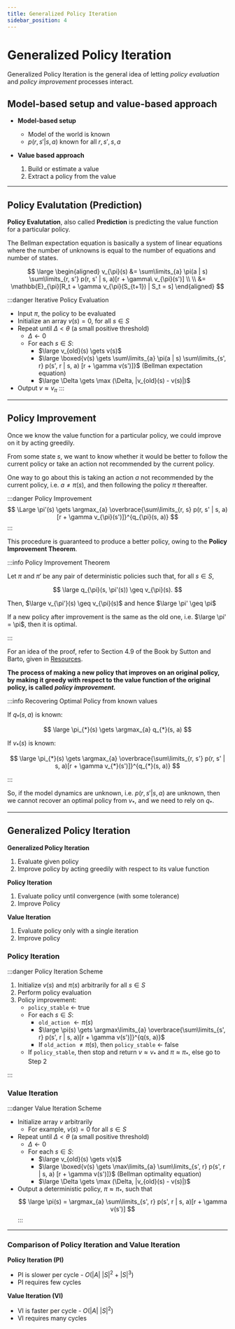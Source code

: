 ```yaml
---
title: Generalized Policy Iteration
sidebar_position: 4
---
```


# Generalized Policy Iteration

Generalized Policy Iteration is the general idea of letting *policy evaluation* and *policy improvement* processes interact.

## Model-based setup and value-based approach

- **Model-based setup**
    - Model of the world is known
    - $p(r, s' | s, a)$ known for all $r, s', s, a$

- **Value based approach**
    1. Build or estimate a value
    2. Extract a policy from the value

---

## Policy Evalutation (Prediction)

**Policy Evalutation**, also called **Prediction** is predicting the value function for a particular policy.

The Bellman expectation equation is basically a system of linear equations where the number of unknowns is equal to the number of equations and number of states.

$$
\large
\begin{aligned}
    v_{\pi}(s) &= \sum\limits_{a} \pi(a | s) \sum\limits_{r, s'} p(r, s' | s, a)[r + \gamma\ v_{\pi}(s')] \\ \\
               &= \mathbb{E}_{\pi}[R_t + \gamma v_{\pi}(S_{t+1}) | S_t = s]
\end{aligned}
$$

:::danger Iterative Policy Evaluation

- Input $\pi$, the policy to be evaluated
- Initialize an array $v(s) = 0$, for all $s \in S$
- Repeat until $\Delta < \theta$ (a small positive threshold)
    - $\Delta \gets 0$
    - For each $s \in S$:
        - $\large v_{old}(s) \gets v(s)$
        - $\large \boxed{v(s) \gets \sum\limits_{a} \pi(a | s) \sum\limits_{s', r} p(s', r | s, a) [r + \gamma v(s')]}$ (Bellman expectation equation)
        - $\large \Delta \gets \max (\Delta, |v_{old}(s) - v(s)|)$
- Output $v \approx v_{\pi}$
:::

---

## Policy Improvement

Once we know the value function for a particular policy, we could improve on it by acting greedily.

From some state $s$, we want to know whether it would be better to follow the current policy or take an action not recommended by the current policy.

One way to go about this is taking an action $a$ not recommended by the current policy, i.e. $a \neq \pi(s)$, and then following the policy $\pi$ thereafter.

:::danger Policy Improvement
$$
\Large
\pi'(s) \gets \argmax_{a} \overbrace{\sum\limits_{r, s} p(r, s' | s, a)[r + \gamma v_{\pi}(s')]}^{q_{\pi}(s, a)}
$$
:::

This procedure is guaranteed to produce a better policy, owing to the **Policy Improvement Theorem**.

:::info Policy Improvement Theorem

Let $\pi$ and $\pi'$ be any pair of deterministic policies such that, for all $s \in S$,

$$
\large
q_{\pi}(s, \pi'(s)) \geq v_{\pi}(s).
$$

Then, $\large v_{\pi'}(s) \geq v_{\pi}(s)$ and hence $\large \pi' \geq \pi$

If a new policy after improvement is the same as the old one, i.e. $\large \pi' = \pi$, then it is optimal.

:::

For an idea of the proof, refer to Section 4.9 of the Book by Sutton and Barto, given in [Resources](/resources).

**The process of making a new policy that improves on an original policy, by making it greedy with respect to the value function of the original policy, is called *policy improvement.***

:::info Recovering Optimal Policy from known values

If $q_{*}(s, a)$ is known:

$$
\large
\pi_{*}(s) \gets \argmax_{a} q_{*}(s, a)
$$

If $v_{*}(s)$ is known:

$$
\large
\pi_{*}(s) \gets \argmax_{a} \overbrace{\sum\limits_{r, s'} p(r, s' | s, a)[r + \gamma v_{*}(s')]}^{q_{*}(s, a)} 
$$

:::

So, if the model dynamics are unknown, i.e. $p(r, s' | s, a)$ are unknown, then we cannot recover an optimal policy from $v_{*}$, and we need to rely on $q_{*}$.

---

## Generalized Policy Iteration

**Generalized Policy Iteration**
1. Evaluate given policy
2. Improve policy by acting greedily with respect to its value function

**Policy Iteration**
1. Evaluate policy until convergence (with some tolerance)
2. Improve Policy

**Value Iteration**
1. Evaluate policy only with a single iteration
2. Improve policy

### Policy Iteration

:::danger Policy Iteration Scheme

1. Initialize $v(s)$ and $\pi(s)$ arbitrarily for all $s \in S$
2. Perform policy evaluation
3. Policy improvement:
    - `policy_stable` $\gets$ true
    - For each $s \in S$:
        - `old_action` $\gets \pi(s)$
        - $\large \pi(s) \gets \argmax\limits_{a} \overbrace{\sum\limits_{s', r} p(s', r | s, a)[r + \gamma v(s')]}^{q(s, a)}$
        - If `old_action` $\neq \pi(s)$, then `policy_stable` $\gets$ false
    - If `policy_stable`, then stop and return $v \approx v_*$ and $\pi \approx \pi_*$, else go to Step 2

:::

### Value Iteration

:::danger Value Iteration Scheme

- Initialize array $v$ arbitrarily
    - For example, $v(s) = 0$ for all $s \in S$
- Repeat until $\Delta < \theta$ (a small positive threshold)
    - $\Delta \gets 0$
    - For each $s \in S$:
        - $\large v_{old}(s) \gets v(s)$
        - $\large \boxed{v(s) \gets \max\limits_{a} \sum\limits_{s', r} p(s', r | s, a) [r + \gamma v(s')]}$ (Bellman optimality equation)
        - $\large \Delta \gets \max (\Delta, |v_{old}(s) - v(s)|)$
- Output a deterministic policy, $\pi \approx \pi_*$, such that
$$
\large
\pi(s) = \argmax_{a} \sum\limits_{s', r} p(s', r | s, a)[r + \gamma v(s')]
$$
:::

---

### Comparison of Policy Iteration and Value Iteration

**Policy Iteration (PI)**
- PI is slower per cycle - $O(|A|\ |S|^2 + |S|^3)$
- PI requires few cycles

**Value Iteration (VI)** 
- VI is faster per cycle - $O(|A|\ |S|^2)$
- VI requires many cycles

